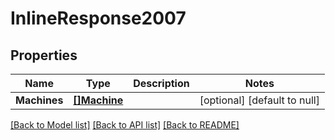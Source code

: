 # InlineResponse2007

## Properties
Name | Type | Description | Notes
------------ | ------------- | ------------- | -------------
**Machines** | [**[]Machine**](Machine.md) |  | [optional] [default to null]

[[Back to Model list]](../README.md#documentation-for-models) [[Back to API list]](../README.md#documentation-for-api-endpoints) [[Back to README]](../README.md)


